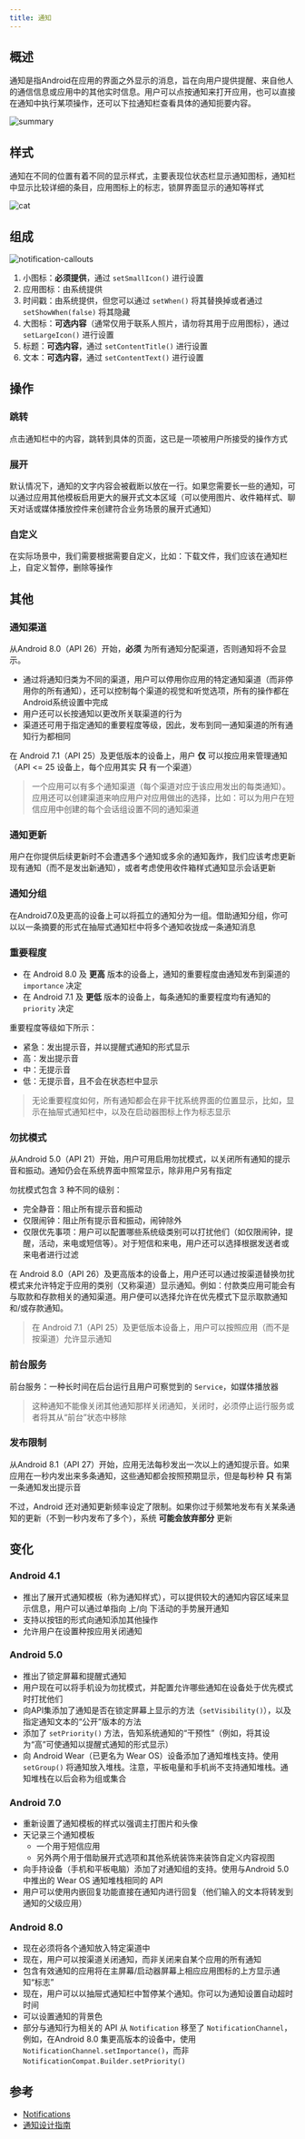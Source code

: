 ```yaml
---
title: 通知
---
```


## 概述

通知是指Android在应用的界面之外显示的消息，旨在向用户提供提醒、来自他人的通信信息或应用中的其他实时信息。用户可以点按通知来打开应用，也可以直接在通知中执行某项操作，还可以下拉通知栏查看具体的通知扼要内容。

![summary](../../assets/android/notification-summary.png)

## 样式

通知在不同的位置有着不同的显示样式，主要表现位状态栏显示通知图标，通知栏中显示比较详细的条目，应用图标上的标志，锁屏界面显示的通知等样式

![cat](../../assets/android/notification-cat.jpg)

## 组成

![notification-callouts](https://developer.android.google.cn/images/ui/notifications/notification-callouts_2x.png)

1. 小图标：**必须提供**，通过 `setSmallIcon()` 进行设置
2. 应用图标：由系统提供
3. 时间戳：由系统提供，但您可以通过 `setWhen()` 将其替换掉或者通过 `setShowWhen(false)` 将其隐藏
4. 大图标：**可选内容**（通常仅用于联系人照片，请勿将其用于应用图标），通过 `setLargeIcon()` 进行设置
5. 标题：**可选内容**，通过 `setContentTitle()` 进行设置
6. 文本：**可选内容**，通过 `setContentText()` 进行设置

## 操作

### 跳转

点击通知栏中的内容，跳转到具体的页面，这已是一项被用户所接受的操作方式

### 展开

默认情况下，通知的文字内容会被截断以放在一行。如果您需要长一些的通知，可以通过应用其他模板启用更大的展开式文本区域（可以使用图片、收件箱样式、聊天对话或媒体播放控件来创建符合业务场景的展开式通知）

### 自定义

在实际场景中，我们需要根据需要自定义，比如：下载文件，我们应该在通知栏上，自定义暂停，删除等操作

## 其他

### 通知渠道

从Android 8.0（API 26）开始，**必须** 为所有通知分配渠道，否则通知将不会显示。

* 通过将通知归类为不同的渠道，用户可以停用你应用的特定通知渠道（而非停用你的所有通知），还可以控制每个渠道的视觉和听觉选项，所有的操作都在Android系统设置中完成
* 用户还可以长按通知以更改所关联渠道的行为
* 渠道还可用于指定通知的重要程度等级，因此，发布到同一通知渠道的所有通知行为都相同

在 Android 7.1（API 25）及更低版本的设备上，用户 **仅** 可以按应用来管理通知（API <= 25 设备上，每个应用其实 **只** 有一个渠道）

>一个应用可以有多个通知渠道（每个渠道对应于该应用发出的每类通知）。应用还可以创建渠道来响应用户对应用做出的选择，比如：可以为用户在短信应用中创建的每个会话组设置不同的通知渠道

### 通知更新

用户在你提供后续更新时不会遭遇多个通知或多余的通知轰炸，我们应该考虑更新现有通知（而不是发出新通知），或者考虑使用收件箱样式通知显示会话更新

### 通知分组

在Android7.0及更高的设备上可以将孤立的通知分为一组。借助通知分组，你可以以一条摘要的形式在抽屉式通知栏中将多个通知收拢成一条通知消息

### 重要程度

* 在 Android 8.0 及 **更高** 版本的设备上，通知的重要程度由通知发布到渠道的 `importance` 决定
* 在 Android 7.1 及 **更低** 版本的设备上，每条通知的重要程度均有通知的 `priority` 决定

重要程度等级如下所示：

* 紧急：发出提示音，并以提醒式通知的形式显示
* 高：发出提示音
* 中：无提示音
* 低：无提示音，且不会在状态栏中显示

>无论重要程度如何，所有通知都会在非干扰系统界面的位置显示，比如，显示在抽屉式通知栏中，以及在启动器图标上作为标志显示

### 勿扰模式

从Android 5.0（API 21）开始，用户可用启用勿扰模式，以关闭所有通知的提示音和振动。通知仍会在系统界面中照常显示，除非用户另有指定

勿扰模式包含 3 种不同的级别：

* 完全静音：阻止所有提示音和振动
* 仅限闹钟：阻止所有提示音和振动，闹钟除外
* 仅限优先事项：用户可以配置哪些系统级类别可以打扰他们（如仅限闹钟，提醒，活动，来电或短信等）。对于短信和来电，用户还可以选择根据发送者或来电者进行过滤

在 Android 8.0（API 26）及更高版本的设备上，用户还可以通过按渠道替换勿扰模式来允许特定于应用的类别（又称渠道）显示通知。例如：付款类应用可能会有与取款和存款相关的通知渠道。用户便可以选择允许在优先模式下显示取款通知和/或存款通知。

>在 Android 7.1（API 25）及更低版本设备上，用户可以按照应用（而不是按渠道）允许显示通知

### 前台服务

前台服务：一种长时间在后台运行且用户可察觉到的 `Service`，如媒体播放器

>这种通知不能像关闭其他通知那样关闭通知，关闭时，必须停止运行服务或者将其从“前台”状态中移除

### 发布限制

从Android 8.1（API 27）开始，应用无法每秒发出一次以上的通知提示音。如果应用在一秒内发出来多条通知，这些通知都会按照预期显示，但是每秒种 **只** 有第一条通知发出提示音

不过，Android 还对通知更新频率设定了限制。如果你过于频繁地发布有关某条通知的更新（不到一秒内发布了多个），系统 **可能会放弃部分** 更新

## 变化

### Android 4.1

* 推出了展开式通知模板（称为通知样式），可以提供较大的通知内容区域来显示信息，用户可以通过单指向 上/向 下活动的手势展开通知
* 支持以按钮的形式向通知添加其他操作
* 允许用户在设置种按应用关闭通知

### Android 5.0

* 推出了锁定屏幕和提醒式通知
* 用户现在可以将手机设为勿扰模式，并配置允许哪些通知在设备处于优先模式时打扰他们
* 向API集添加了通知是否在锁定屏幕上显示的方法（`setVisibility()`），以及指定通知文本的“公开”版本的方法
* 添加了 `setPriority()` 方法，告知系统通知的“干预性”（例如，将其设为“高”可使通知以提醒式通知的形式显示）
* 向 Android Wear（已更名为 Wear OS）设备添加了通知堆栈支持。使用 `setGroup()` 将通知放入堆栈。注意，平板电量和手机尚不支持通知堆栈。通知堆栈在以后会称为组或集合

### Android 7.0

* 重新设置了通知模板的样式以强调主打图片和头像
* 天记录三个通知模板
  * 一个用于短信应用
  * 另外两个用于借助展开式选项和其他系统装饰来装饰自定义内容视图
* 向手持设备（手机和平板电脑）添加了对通知组的支持。使用与Android 5.0 中推出的 Wear OS 通知堆栈相同的 API
* 用户可以使用内嵌回复功能直接在通知内进行回复（他们输入的文本将转发到通知的父级应用）

### Android 8.0

* 现在必须将各个通知放入特定渠道中
* 现在，用户可以按渠道关闭通知，而非关闭来自某个应用的所有通知
* 包含有效通知的应用将在主屏幕/启动器屏幕上相应应用图标的上方显示通知“标志”
* 现在，用户可以以抽屉式通知栏中暂停某个通知。你可以为通知设置自动超时时间
* 可以设置通知的背景色
* 部分与通知行为相关的 API 从 `Notification` 移至了 `NotificationChannel`，例如，在Android 8.0 集更高版本的设备中，使用 `NotificationChannel.setImportance()`，而非 `NotificationCompat.Builder.setPriority()`

## 参考

* [Notifications](https://developer.android.google.cn/guide/topics/ui/notifiers/notifications)
* [通知设计指南](https://material.io/design/platform-guidance/android-notifications.html)
